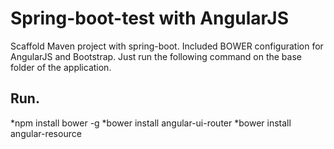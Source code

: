 # Spring-boot-test with AngularJS

Scaffold Maven project with spring-boot. Included BOWER configuration for AngularJS and Bootstrap. Just run the following command on the base folder of the application.

## Run.
*npm install bower -g
*bower install angular-ui-router
*bower install angular-resource